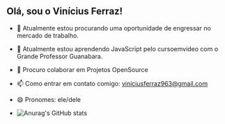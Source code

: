 ## Olá, sou o Vinícius Ferraz!

- 🔭 Atualmente estou procurando uma oportunidade de engressar no mercado de trabalho.
- 🌱 Atualmente estou aprendendo JavaScript pelo cursoemvideo com o Grande Professor Guanabara.
- 👯 Procuro colaborar em Projetos OpenSource
- 📫 Como entrar em contato comigo: viniciusferraz963@gmail.com
- 😄 Pronomes: ele/dele

- ![Anurag's GitHub stats](https://github-readme-stats.vercel.app/api?username=ViniciusFerraz&show_icons=true&theme=maroongold)
          
          
